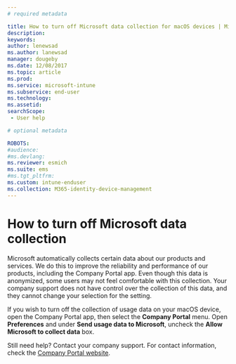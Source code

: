 ```yaml
---
# required metadata

title: How to turn off Microsoft data collection for macOS devices | Microsoft Docs
description:
keywords:
author: lenewsad
ms.author: lanewsad
manager: dougeby
ms.date: 12/08/2017
ms.topic: article
ms.prod:
ms.service: microsoft-intune
ms.subservice: end-user
ms.technology:
ms.assetid:
searchScope:
 - User help

# optional metadata

ROBOTS:  
#audience:
#ms.devlang:
ms.reviewer: esmich
ms.suite: ems
#ms.tgt_pltfrm:
ms.custom: intune-enduser
ms.collection: M365-identity-device-management
---
```


# How to turn off Microsoft data collection

Microsoft automatically collects certain data about our products and services. We do this to improve the reliability and performance of our products, including the Company Portal app. Even though this data is anonymized, some users may not feel comfortable with this collection. Your company support does not have control over the collection of this data, and they cannot change your selection for the setting.

If you wish to turn off the collection of usage data on your macOS device, open the Company Portal app, then select the **Company Portal** menu. Open **Preferences** and under **Send usage data to Microsoft**, uncheck the **Allow Microsoft to collect data** box.

Still need help? Contact your company support. For contact information, check the [Company Portal website](https://go.microsoft.com/fwlink/?linkid=2010980).
